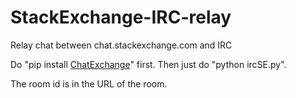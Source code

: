 # StackExchange-IRC-relay
Relay chat between chat.stackexchange.com and IRC

Do "pip install [ChatExchange](https://pypi.python.org/pypi/ChatExchange/0.0.2)" first. Then just do "python ircSE.py".

The room id is in the URL of the room.
